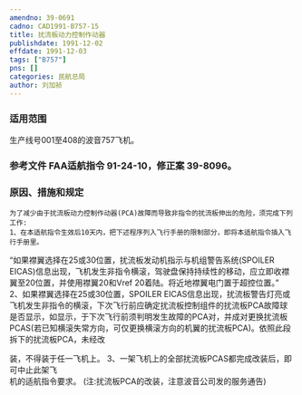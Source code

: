 ```yaml
---
amendno: 39-0691  
cadno: CAD1991-B757-15  
title: 扰流板动力控制作动器  
publishdate: 1991-12-02  
effdate: 1991-12-03  
tags: ["B757"]  
pns: []  
categories: 民航总局  
author: 刘加祯  
---
```

  
### 适用范围  
生产线号001至408的波音757飞机。  
  
<!--more-->  
### 参考文件    FAA适航指令 91-24-10，修正案 39-8096。  
  
### 原因、措施和规定  
    为了减少由于扰流板动力控制作动器(PCA)故障而导致非指令的扰流板伸出的危险，须完成下列工作:  
    1、在本适航指令生效后10天内，把下述程序列入飞行手册的限制部分，即将本适航指令插入飞行手册里。  
“如果襟翼选择在25或30位置，扰流板发动机指示与机组警告系统(SPOILER EICAS)信息出现，飞机发生非指令横滚，驾驶盘保持持续性的移动，应立即收襟翼至20位置，并使用襟翼20和Vref 20着陆。将近地襟翼电门置于超控位置。”  
 2、如果襟翼选择在25或30位置，SPOILER EICAS信息出现，扰流板警告灯亮或飞机发生非指令的横滚，下次飞行前应确定扰流板控制组件的扰流板PCA故障球是否显示，如显示，于下次飞行前须判明发生故障的PCA对，并成对更换扰流板PCAS(若已知横滚失常方向，可仅更换横滚方向的机翼的扰流板PCA)。依照此段拆下的扰流板PCA，未经改  
  
装，不得装于任一飞机上。     3、一架飞机上的全部扰流板PCAS都完成改装后，即可中止此架飞  
机的适航指令要求。 (注:扰流板PCA的改装，注意波音公司发的服务通告)  

